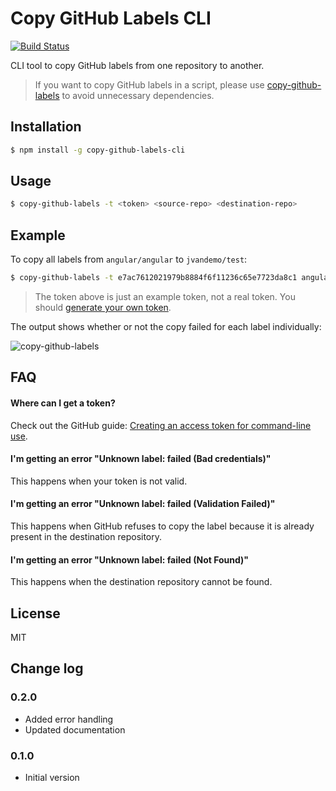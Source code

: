 # Copy GitHub Labels CLI

[![Build Status](https://travis-ci.org/jvandemo/copy-github-labels-cli.svg?branch=master)](https://travis-ci.org/jvandemo/copy-github-labels-cli)

CLI tool to copy GitHub labels from one repository to another.

> If you want to copy GitHub labels in a script, please use [copy-github-labels](https://github.com/jvandemo/copy-github-labels) to avoid unnecessary dependencies.

## Installation

```bash
$ npm install -g copy-github-labels-cli
```

## Usage

```bash
$ copy-github-labels -t <token> <source-repo> <destination-repo>
```

## Example

To copy all labels from `angular/angular` to `jvandemo/test`:

```bash
$ copy-github-labels -t e7ac7612021979b8884f6f11236c65e7723da8c1 angular/angular jvandemo/test
```

> The token above is just an example token, not a real token. You should [generate your own token](https://help.github.com/articles/creating-an-access-token-for-command-line-use/).

The output shows whether or not the copy failed for each label individually:

![copy-github-labels](https://cloud.githubusercontent.com/assets/1859381/10329347/702b3700-6cc0-11e5-9513-de309d44e314.png)

## FAQ

#### Where can I get a token?

Check out the GitHub guide: [Creating an access token for command-line use](https://help.github.com/articles/creating-an-access-token-for-command-line-use/).

#### I'm getting an error "Unknown label: failed (Bad credentials)"

This happens when your token is not valid.

#### I'm getting an error "Unknown label: failed (Validation Failed)"

This happens when GitHub refuses to copy the label because it is already present in the destination repository.

#### I'm getting an error "Unknown label: failed (Not Found)"

This happens when the destination repository cannot be found.

## License

MIT

## Change log

### 0.2.0

- Added error handling
- Updated documentation

### 0.1.0

- Initial version
